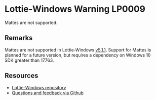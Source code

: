 ﻿
[comment]: # (name:Mattes)
[comment]: # (text:Mattes)

# Lottie-Windows Warning LP0009

<!-- description -->
Mattes are not supported.

## Remarks

<!-- notes  -->
Mattes are not supported in Lottie-Windows [v5.1.1](https://github.com/windows-toolkit/Lottie-Windows/blob/master/VERSION_HISTORY.md). Support for Mattes is planned for a future version, but requires a dependency on Windows 10 SDK greater than 17763.

## Resources

* [Lottie-Windows repository](https://aka.ms/lottie)
* [Questions and feedback via Github](https://github.com/windows-toolkit/Lottie-Windows/issues)

